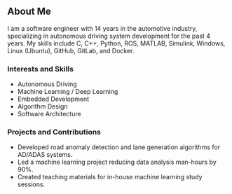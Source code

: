 ## About Me

I am a software engineer with 14 years in the automotive industry, specializing in autonomous driving system development for the past 4 years. My skills include C, C++, Python, ROS, MATLAB, Simulink, Windows, Linux (Ubuntu), GitHub, GitLab, and Docker.

### Interests and Skills
- Autonomous Driving
- Machine Learning / Deep Learning
- Embedded Development
- Algorithm Design
- Software Architecture

### Projects and Contributions
- Developed road anomaly detection and lane generation algorithms for AD/ADAS systems.
- Led a machine learning project reducing data analysis man-hours by 90%.
- Created teaching materials for in-house machine learning study sessions.
